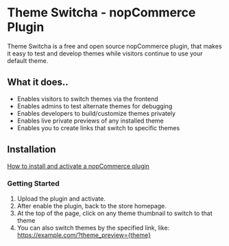 ﻿Theme Switcha - nopCommerce Plugin
===

Theme Switcha is a free and open source nopCommerce plugin, that makes it easy to test and develop themes while visitors continue to use your default theme.

## What it does..

- Enables visitors to switch themes via the frontend
- Enables admins to test alternate themes for debugging
- Enables developers to build/customize themes privately
- Enables live private previews of any installed theme
- Enables you to create links that switch to specific themes

## Installation

[How to install and activate a nopCommerce plugin](https://docs.nopcommerce.com/en/getting-started/advanced-configuration/plugins-in-nopcommerce.html)

### Getting Started

1. Upload the plugin and activate. 
2. After enable the plugin, back to the store homepage.
4. At the top of the page, click on any theme thumbnail to switch to that theme
5. You can also switch themes by the specified link, like: https://example.com/?theme_preview={theme}
